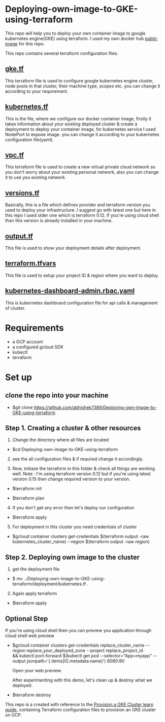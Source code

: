 # Deploying-own-image-to-GKE-using-terraform

This repo will help you to deploy your own container image to google kubernetes engine(GKE) using terraform. I used my own docker hub  [public image](https://hub.docker.com/r/abhishek7389/trailapp) for this repo.

This repo contains several terraform configuration files.

## [gke.tf](https://github.com/abhishek7389/Deploying-own-image-to-GKE-using-terraform/gke.tf) 
This terraform file is used to configure google kubernetes engine cluster, node pools in that cluster, their machine type, scopes etc. you can change it according to your requirement.

## [kubernetes.tf](https://github.com/abhishek7389/Deploying-own-image-to-GKE-using-terraform/kubernetes.tf)
This is the file, where we configure our docker container image, firstly it takes information about your existing deployed cluster & create a deployment to deploy your container image, for kubernetes service I used NodePort to expose image. you can change it according to your kubernetes configuration file(yaml).

## [vpc.tf](https://github.com/abhishek7389/Deploying-own-image-to-GKE-using-terraform/vpc.tf)
This terraform file is used to create a new virtual private cloud network so you don't worry about your existing personal network, also you can change it to use you existing network.

## [versions.tf](https://github.com/abhishek7389/Deploying-own-image-to-GKE-using-terraform/versions.tf)
Basically, this is a file which defines provider and terraform version you used to deploy your infrastructure. I suggest go with latest one but here in this repo I used older one which is terraform 0.12. If you're using cloud shell than this version is already installed in your machine.

## [output.tf](https://github.com/abhishek7389/Deploying-own-image-to-GKE-using-terraform/output.tf)
This file is used to show your deployment details after deployment.

## [terraform.tfvars](https://github.com/abhishek7389/Deploying-own-image-to-GKE-using-terraform/terraform.tfvars)
This file is used to setup your project ID & region where you want to deploy.

## [kubernetes-dashboard-admin.rbac.yaml](https://github.com/abhishek7389/Deploying-own-image-to-GKE-using-terraform/kubernetes-dashboard-admin.rbac.yaml)
This is kubernetes dashboard configuration file for api calls & management of cluster.

# Requirements
- a GCP account
- a configured gcloud SDK
- kubectl
- terraform


# Set up

## clone the repo into your machine 

- $git clone https://github.com/abhishek7389/Deploying-own-image-to-GKE-using-terraform

## Step 1. Creating a cluster & other resources
1. Change the directory where all files are located

- $cd Deploying-own-image-to-GKE-using-terraform

2. see the all configuration files & if required change it accordingly.

3. Now, initiaze the terraform in this folder & check all things are working well.
Note : I'm using terraform version 0.12 but if you're using latest version 0.15 then change required version to your version.

- $terraform init

- $terraform plan

4. If you don't get any error then let's deploy our configuration

- $terraform apply

5. For deployment in this cluster you need credentials of cluster

- $gcloud container clusters get-credentials $(terraform output -raw kubernetes_cluster_name) --region $(terraform output -raw region)

## Step 2. Deploying own image to the cluster

1. get the deployment file 

- $ mv ../Deploying-own-image-to-GKE-using-terraform/deployment/kubernetes.tf .

2. Again apply terraform

- $terraform apply

## Optional Step

  If you're using cloud shell then you can preview you application through cloud shell web preview

- $gcloud container clusters get-credentials replace_cluster_name --region replace_your_deployed_zone --project replace_project_id \
 && kubectl port-forward $(kubectl get pod --selector="App=myapp" --output jsonpath='{.items[0].metadata.name}') 8080:80

  Open your web preview.

  After experimenting with this demo, let's clean up & destroy what we deployed.

- $terraform destroy

This repo is a created with reference to the [Provision a GKE Cluster learn guide](https://learn.hashicorp.com/terraform/kubernetes/provision-gke-cluster), containing Terraform configuration files to provision an GKE cluster on GCP.
